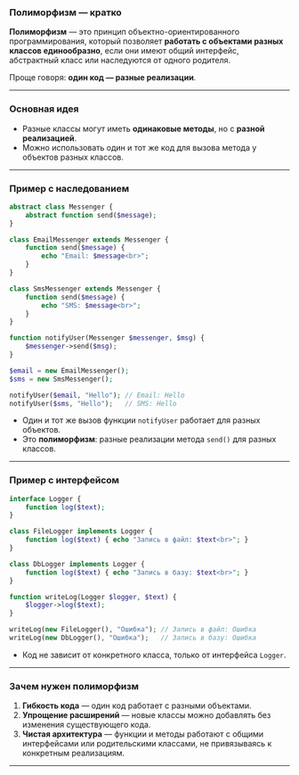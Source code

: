 ### Полиморфизм — кратко

**Полиморфизм** — это принцип объектно-ориентированного программирования, который позволяет **работать с объектами разных классов единообразно**, если они имеют общий интерфейс, абстрактный класс или наследуются от одного родителя.

Проще говоря: **один код — разные реализации**.

---

### Основная идея

- Разные классы могут иметь **одинаковые методы**, но с **разной реализацией**.
- Можно использовать один и тот же код для вызова метода у объектов разных классов.

---

### Пример с наследованием

```php
abstract class Messenger {
    abstract function send($message);
}

class EmailMessenger extends Messenger {
    function send($message) {
        echo "Email: $message<br>";
    }
}

class SmsMessenger extends Messenger {
    function send($message) {
        echo "SMS: $message<br>";
    }
}

function notifyUser(Messenger $messenger, $msg) {
    $messenger->send($msg);
}

$email = new EmailMessenger();
$sms = new SmsMessenger();

notifyUser($email, "Hello"); // Email: Hello
notifyUser($sms, "Hello");   // SMS: Hello
```

- Один и тот же вызов функции `notifyUser` работает для разных объектов.
- Это **полиморфизм**: разные реализации метода `send()` для разных классов.

---

### Пример с интерфейсом

```php
interface Logger {
    function log($text);
}

class FileLogger implements Logger {
    function log($text) { echo "Запись в файл: $text<br>"; }
}

class DbLogger implements Logger {
    function log($text) { echo "Запись в базу: $text<br>"; }
}

function writeLog(Logger $logger, $text) {
    $logger->log($text);
}

writeLog(new FileLogger(), "Ошибка"); // Запись в файл: Ошибка
writeLog(new DbLogger(), "Ошибка");   // Запись в базу: Ошибка
```

- Код не зависит от конкретного класса, только от интерфейса `Logger`.

---

### Зачем нужен полиморфизм

1. **Гибкость кода** — один код работает с разными объектами.
2. **Упрощение расширений** — новые классы можно добавлять без изменения существующего кода.
3. **Чистая архитектура** — функции и методы работают с общими интерфейсами или родительскими классами, не привязываясь к конкретным реализациям.

---

